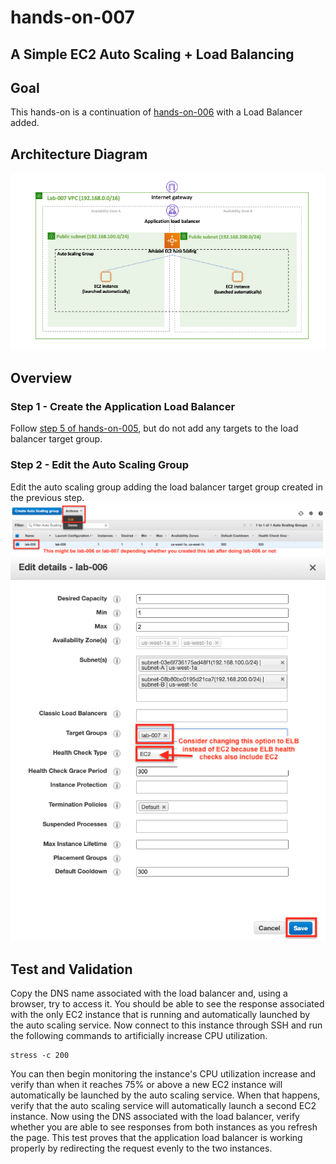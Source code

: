 # hands-on-007

## A Simple EC2 Auto Scaling + Load Balancing


## Goal
This hands-on is a continuation of [hands-on-006](../hands-on-006) with a Load Balancer added.

## Architecture Diagram
![hands-on-007-arch-01](images/hands-on-007-arch-01.png)

## Overview

### Step 1 - Create the Application Load Balancer

Follow [step 5 of hands-on-005](../hands-on-005), but do not add any targets to the load balancer target group.  

### Step 2 - Edit the Auto Scaling Group

Edit the auto scaling group adding the load balancer target group created in the previous step.
![hands-on-007-scrn-01](images/hands-on-007-scrn-01.png)
![hands-on-007-scrn-02](images/hands-on-007-scrn-02.png)

## Test and Validation
Copy the DNS name associated with the load balancer and, using a browser, try to access it. You should be able to see the response associated with the only EC2 instance that is running and automatically launched by the auto scaling service. Now connect to this instance through SSH and run the following commands to artificially increase CPU utilization.

```
stress -c 200
```
You can then begin monitoring the instance's CPU utilization increase and verify than when it reaches 75% or above a new EC2 instance will automatically be launched by the auto scaling service. When that happens, verify that the auto scaling service will automatically launch a second EC2 instance. Now using the DNS associated with the load balancer, verify whether you are able to see responses from both instances as you refresh the page. This test proves that the application load balancer is working properly by redirecting the request evenly to the two instances.
